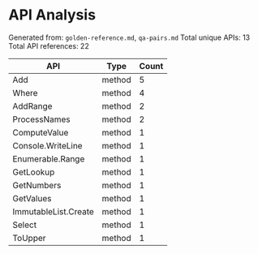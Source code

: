 # API Analysis

Generated from: `golden-reference.md`, `qa-pairs.md`
Total unique APIs: 13
Total API references: 22

| API | Type | Count |
|-----|------|-------|
| Add | method | 5 |
| Where | method | 4 |
| AddRange | method | 2 |
| ProcessNames | method | 2 |
| ComputeValue | method | 1 |
| Console.WriteLine | method | 1 |
| Enumerable.Range | method | 1 |
| GetLookup | method | 1 |
| GetNumbers | method | 1 |
| GetValues | method | 1 |
| ImmutableList.Create | method | 1 |
| Select | method | 1 |
| ToUpper | method | 1 |
